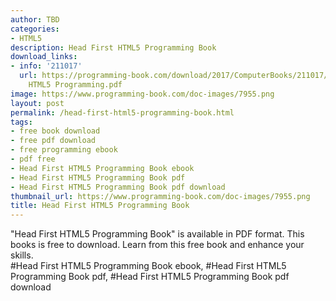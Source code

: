 ```yaml
---
author: TBD
categories:
- HTML5
description: Head First HTML5 Programming Book
download_links:
- info: '211017'
  url: https://programming-book.com/download/2017/ComputerBooks/211017/Head First
    HTML5 Programming.pdf
image: https://www.programming-book.com/doc-images/7955.png
layout: post
permalink: /head-first-html5-programming-book.html
tags:
- free book download
- free pdf download
- free programming ebook
- pdf free
- Head First HTML5 Programming Book ebook
- Head First HTML5 Programming Book pdf
- Head First HTML5 Programming Book pdf download
thumbnail_url: https://www.programming-book.com/doc-images/7955.png
title: Head First HTML5 Programming Book
---
```


 
<div class="item-desc text-justify">
  "Head First HTML5 Programming Book" is available in PDF format. This books is free to download. Learn from this free book and enhance your skills.
  <br>
  #Head First HTML5 Programming Book ebook, #Head First HTML5 Programming Book pdf, #Head First HTML5 Programming Book pdf download
</div>